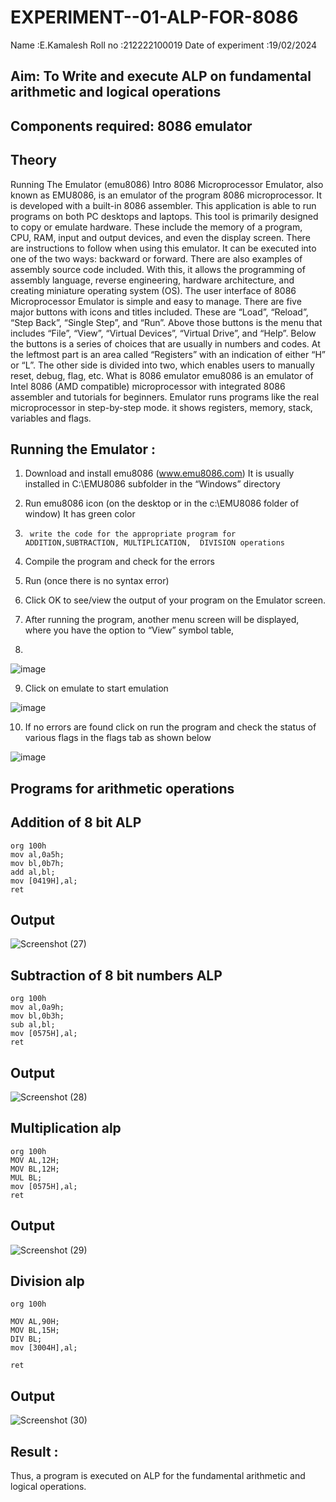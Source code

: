 # EXPERIMENT--01-ALP-FOR-8086
Name :E.Kamalesh
Roll no :212222100019
Date of experiment :19/02/2024





## Aim: To Write and execute ALP on fundamental arithmetic and logical operations
## Components required: 8086  emulator 
## Theory 
Running The Emulator (emu8086) Intro 8086 Microprocessor Emulator, also known as EMU8086, is an emulator of the program 8086 microprocessor. It is developed with a built-in 8086 assembler. This application is able to run programs on both PC desktops and laptops. This tool is primarily designed to copy or emulate hardware. These include the memory of a program, CPU, RAM, input and output devices, and even the display screen. There are instructions to follow when using this emulator. It can be executed into one of the two ways: backward or forward. There are also examples of assembly source code included. With this, it allows the programming of assembly language, reverse engineering, hardware architecture, and creating miniature operating system (OS). The user interface of 8086 Microprocessor Emulator is simple and easy to manage. There are five major buttons with icons and titles included. These are “Load”, “Reload”, “Step Back”, “Single Step”, and “Run”. Above those buttons is the menu that includes “File”, “View”, “Virtual Devices”, “Virtual Drive”, and “Help”. Below the buttons is a series of choices that are usually in numbers and codes. At the leftmost part is an area called “Registers” with an indication of either “H” or “L”. The other side is divided into two, which enables users to manually reset, debug, flag, etc. What is 8086 emulator emu8086 is an emulator of Intel 8086 (AMD compatible) microprocessor with integrated 8086 assembler and tutorials for beginners. Emulator runs programs like the real microprocessor in step-by-step mode. it shows registers, memory, stack, variables and flags.


 ## Running the Emulator :
1.	Download and install emu8086 (www.emu8086.com) It is usually installed in C:\EMU8086 subfolder in the “Windows” directory
2.	  Run  emu8086 icon (on the desktop or in the c:\EMU8086 folder of window) It has green color 
 
 
3.		write the code for the appropriate program for ADDITION,SUBTRACTION, MULTIPLICATION,  DIVISION operations 

4.	 Compile the program and check for the errors 
5.	Run (once there is no syntax error) 

6.	Click OK to see/view the output of your program on the Emulator screen. 


7.	After running the program, another menu screen will be displayed, where you have the option to “View” symbol table,
8.	 


![image](https://user-images.githubusercontent.com/36288975/189273263-d65baae9-4b8f-4723-afb3-c0ffa4052b04.png)











9.	Click on emulate to start emulation 








![image](https://user-images.githubusercontent.com/36288975/189273273-9bb36ec1-e2e8-4892-8d35-37707332bfdc.png)








10.	If no errors are found click on run the program and check the status of various flags in the flags tab as shown below 






![image](https://user-images.githubusercontent.com/36288975/189273277-113a2a33-4a40-4ff8-95a5-ecd3a1f504fe.png)







## Programs for arithmetic  operations

## Addition  of 8 bit ALP 
```
org 100h
mov al,0a5h;
mov bl,0b7h;
add al,bl;
mov [0419H],al;
ret
```

## Output  

 ![Screenshot (27)](https://github.com/kamalesh2509/EXPERIMENT--01-ALP-FOR-8086/assets/120444689/72a75904-30db-4342-9aae-6460b5f48731)

## Subtraction   of 8 bit numbers  ALP 
 ```
org 100h
mov al,0a9h;
mov bl,0b3h;
sub al,bl;
mov [0575H],al;
ret
```

## Output  

![Screenshot (28)](https://github.com/kamalesh2509/EXPERIMENT--01-ALP-FOR-8086/assets/120444689/90f23061-9331-4a0b-8b86-a4754df82154)

## Multiplication alp 
```
org 100h
MOV AL,12H;
MOV BL,12H;
MUL BL;
mov [0575H],al;
ret
```
 ## Output  

![Screenshot (29)](https://github.com/kamalesh2509/EXPERIMENT--01-ALP-FOR-8086/assets/120444689/c334c0c3-8d4c-4e1e-8f25-8721498caa1b)


## Division alp 
```
org 100h

MOV AL,90H;
MOV BL,15H;
DIV BL;
mov [3004H],al;

ret
```

## Output  

![Screenshot (30)](https://github.com/kamalesh2509/EXPERIMENT--01-ALP-FOR-8086/assets/120444689/fb2ac2a2-c04d-4a3c-957d-c6c8d0ef26f2)


## Result :
 
Thus, a program is executed on ALP for the fundamental arithmetic and logical operations.







